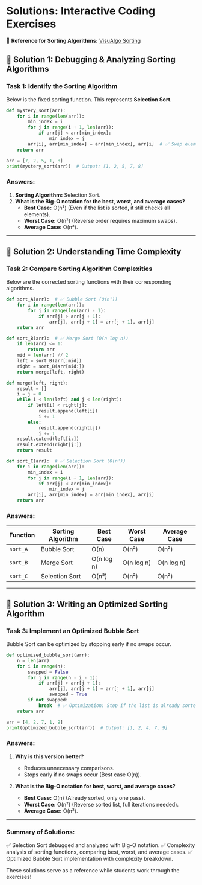 # **Solutions: Interactive Coding Exercises**

🔗 **Reference for Sorting Algorithms:** [VisuAlgo Sorting](https://visualgo.net/en/sorting?slide=1)

## **🔹 Solution 1: Debugging & Analyzing Sorting Algorithms**

### **Task 1: Identify the Sorting Algorithm**
Below is the fixed sorting function. This represents **Selection Sort**.

```python
def mystery_sort(arr):
    for i in range(len(arr)):
        min_index = i
        for j in range(i + 1, len(arr)):
            if arr[j] < arr[min_index]:
                min_index = j
        arr[i], arr[min_index] = arr[min_index], arr[i]  # ✅ Swap elements to complete the sort
    return arr

arr = [7, 2, 5, 1, 8]
print(mystery_sort(arr))  # Output: [1, 2, 5, 7, 8]
```
### **Answers:**
1. **Sorting Algorithm:** Selection Sort.
2. **What is the Big-O notation for the best, worst, and average cases?**
   - **Best Case:** O(n²) (Even if the list is sorted, it still checks all elements).
   - **Worst Case:** O(n²) (Reverse order requires maximum swaps).
   - **Average Case:** O(n²).

---

## **🔹 Solution 2: Understanding Time Complexity**

### **Task 2: Compare Sorting Algorithm Complexities**
Below are the corrected sorting functions with their corresponding algorithms.

```python
def sort_A(arr):  # ✅ Bubble Sort (O(n²))
    for i in range(len(arr)):
        for j in range(len(arr) - 1):
            if arr[j] > arr[j + 1]:
                arr[j], arr[j + 1] = arr[j + 1], arr[j]
    return arr

def sort_B(arr):  # ✅ Merge Sort (O(n log n))
    if len(arr) <= 1:
        return arr
    mid = len(arr) // 2
    left = sort_B(arr[:mid])
    right = sort_B(arr[mid:])
    return merge(left, right)

def merge(left, right):
    result = []
    i = j = 0
    while i < len(left) and j < len(right):
        if left[i] < right[j]:
            result.append(left[i])
            i += 1
        else:
            result.append(right[j])
            j += 1
    result.extend(left[i:])
    result.extend(right[j:])
    return result

def sort_C(arr):  # ✅ Selection Sort (O(n²))
    for i in range(len(arr)):
        min_index = i
        for j in range(i + 1, len(arr)):
            if arr[j] < arr[min_index]:
                min_index = j
        arr[i], arr[min_index] = arr[min_index], arr[i]
    return arr
```
### **Answers:**
| Function | Sorting Algorithm | Best Case | Worst Case | Average Case |
|----------|------------------|-----------|------------|--------------|
| `sort_A` | Bubble Sort | O(n) | O(n²) | O(n²) |
| `sort_B` | Merge Sort | O(n log n) | O(n log n) | O(n log n) |
| `sort_C` | Selection Sort | O(n²) | O(n²) | O(n²) |

---

## **🔹 Solution 3: Writing an Optimized Sorting Algorithm**

### **Task 3: Implement an Optimized Bubble Sort**
Bubble Sort can be optimized by stopping early if no swaps occur.

```python
def optimized_bubble_sort(arr):
    n = len(arr)
    for i in range(n):
        swapped = False
        for j in range(n - i - 1):
            if arr[j] > arr[j + 1]:
                arr[j], arr[j + 1] = arr[j + 1], arr[j]
                swapped = True
        if not swapped:
            break  # ✅ Optimization: Stop if the list is already sorted
    return arr

arr = [4, 2, 7, 1, 9]
print(optimized_bubble_sort(arr))  # Output: [1, 2, 4, 7, 9]
```
### **Answers:**
1. **Why is this version better?**
   - Reduces unnecessary comparisons.
   - Stops early if no swaps occur (Best case O(n)).

2. **What is the Big-O notation for best, worst, and average cases?**
   - **Best Case:** O(n) (Already sorted, only one pass).
   - **Worst Case:** O(n²) (Reverse sorted list, full iterations needed).
   - **Average Case:** O(n²).

---

### **Summary of Solutions:**
✅ Selection Sort debugged and analyzed with Big-O notation.
✅ Complexity analysis of sorting functions, comparing best, worst, and average cases.
✅ Optimized Bubble Sort implementation with complexity breakdown.

These solutions serve as a reference while students work through the exercises! 
